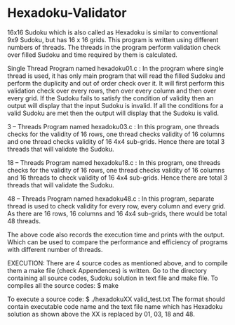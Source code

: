 # Hexadoku-Validator
16x16 Sudoku which is also called as Hexadoku is similar to conventional 9x9 Sudoku, but has 16 x 16 grids.
This program is written using different numbers of threads. The threads in the program perform validation check over filled Sudoku and time required by them is calculated.

Single Thread Program named hexadoku01.c :
In the program where single thread is used, it has only main program that will read the filled Sudoku and perform the duplicity and out of order check over it. It will first perform this validation check over every rows, then over every column and then over every grid. If the Sudoku fails to satisfy the condition of validity then an output will display that the input Sudoku is invalid. If all the conditions for a valid Sudoku are met then the output will display that the Sudoku is valid.

3 – Threads Program named hexadoku03.c :
In this program, one threads checks for the validity of 16 rows, one thread checks validity of 16 columns and one thread checks validity of 16  4x4 sub-grids. Hence there are total 3 threads that will validate the Sudoku.

18 – Threads Program named hexadoku18.c :
In this program, one threads checks for the validity of 16 rows, one thread checks validity of 16 columns and 16 threads to check validity of 16 4x4 sub-grids. Hence there are total 3 threads that will validate the Sudoku.

48 – Threads Program named hexadoku48.c :
In this program, separate thread is used to check validity for every row, every column and every grid. As there are 16 rows, 16 columns and 16 4x4 sub-grids, there would be total 48 threads.

The above code also records the execution time and prints with the output. Which can be used to compare the performance and efficiency of programs with different number of threads.


EXECUTION:
There are 4 source codes as mentioned above, and to compile them a make file (check Appendences) is written.
Go to the directory containing all source codes, Sudoku solution in text file and  make file.
To compiles all the source codes:
$ make

To execute  a source code:
$ ./hexadokuXX  valid_test.txt
 The format should contain executable code name and the text file name which has Hexadoku solution as shown above the XX is replaced by 01, 03, 18 and 48.
 
